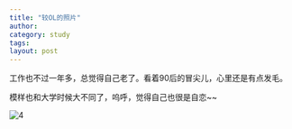 ```yaml
---
title: "较OL的照片"
author:
category: study
tags: 
layout: post
---
```

工作也不过一年多，总觉得自己老了。看着90后的冒尖儿，心里还是有点发毛。

模样也和大学时候大不同了，呜呼，觉得自己也很是自恋~~

<img src="http://i36.tinypic.com/2dv0j2g.jpg" alt="4" />

